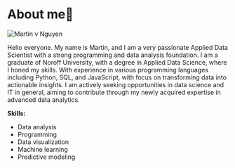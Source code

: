 # About me👋


![Martin v  Nguyen](https://github.com/user-attachments/assets/7a318abf-fa23-4320-8a19-22ca8f0ce5f3)

Hello everyone. My name is Martin, and I am a very passionate Applied Data Scientist with a strong programming and data analysis foundation. I am a graduate of Noroff University, with a degree in Applied Data Science, where I honed my skills. 
With experience in various programming languages including Python, SQL, and JavaScript, with focus on transforming data into actionable insights. I am actively seeking opportunities in data science and IT in general, aiming to contribute through my newly acquired expertise in advanced data analytics.

**Skills:**
- Data analysis
- Programming
- Data visualization
- Machine learning
- Predictive modeling
